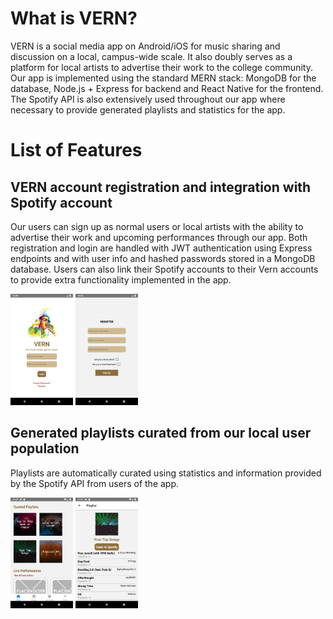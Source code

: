 # What is VERN?

VERN is a social media app on Android/iOS for music sharing and discussion on a local, campus-wide scale. It also doubly serves as a platform for local artists to advertise 
their work to the college community. Our app is implemented using the standard MERN stack: MongoDB for the database, Node.js + Express for backend and React Native for the frontend.
The Spotify API is also extensively used throughout our app where necessary to provide generated playlists and statistics for the app.

# List of Features

## VERN account registration and integration with Spotify account
Our users can sign up as normal users or local artists with the ability to advertise their work and upcoming performances through our app.
Both registration and login are handled with JWT authentication using Express endpoints and with user info and hashed passwords stored in a
MongoDB database. Users can also link their Spotify accounts to their Vern accounts to provide extra functionality implemented in the app.

<img src="screenshots/login.png" width="100">
<img src="screenshots/register.png" width="100">

## Generated playlists curated from our local user population
Playlists are automatically curated using statistics and information provided by the Spotify API from users of the app.

<img src="screenshots/home.png" width="100">
<img src="screenshots/playlist.png" width="100">

